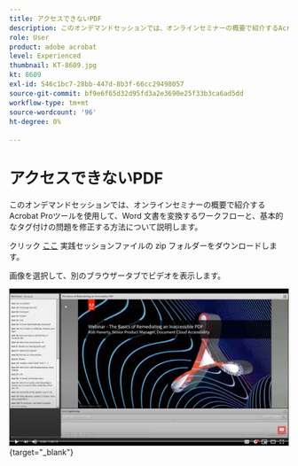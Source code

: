 ```yaml
---
title: アクセスできないPDF
description: このオンデマンドセッションでは、オンラインセミナーの概要で紹介するAcrobat Proツールを使用して、Word 文書を変換するワークフローと、基本的なタグ付けの問題を修正する方法について説明します
role: User
product: adobe acrobat
level: Experienced
thumbnail: KT-8609.jpg
kt: 8609
exl-id: 546c1bc7-28bb-447d-8b3f-66cc29498057
source-git-commit: bf9e6f65d32d95fd3a2e3690e25f33b3ca6ad5dd
workflow-type: tm+mt
source-wordcount: '96'
ht-degree: 0%

---
```


# アクセスできないPDF

このオンデマンドセッションでは、オンラインセミナーの概要で紹介するAcrobat Proツールを使用して、Word 文書を変換するワークフローと、基本的なタグ付けの問題を修正する方法について説明します。

クリック [ここ](../assets/accessibilitysession2.zip) 実践セッションファイルの zip フォルダーをダウンロードします。

画像を選択して、別のブラウザータブでビデオを表示します。

[![セッション 2 のビデオ](../assets/Accessibilitysession2_YT.png)](https://youtu.be/eT2IFNszNuk){target=&quot;_blank&quot;}
